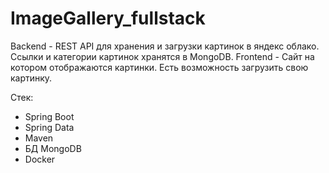 # ImageGallery_fullstack

Backend - REST API для хранения и загрузки картинок в яндекс облако. Ссылки и категории картинок хранятся в MongoDB.
Frontend - Сайт на котором отображаются картинки. Есть возможность загрузить свою картинку.

Стек:
- Spring Boot
- Spring Data
- Maven
- БД MongoDB
- Docker
